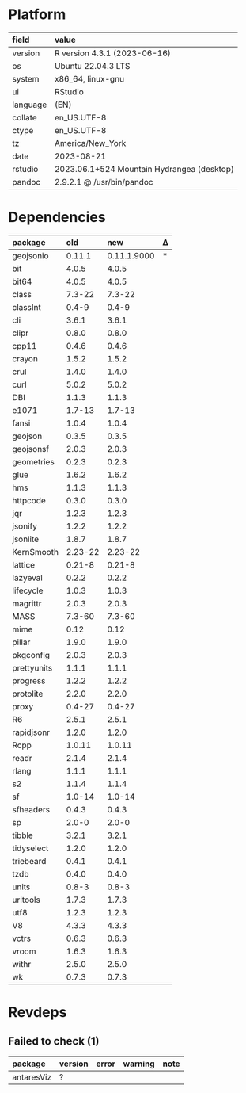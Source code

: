 # Platform

|field    |value                                      |
|:--------|:------------------------------------------|
|version  |R version 4.3.1 (2023-06-16)               |
|os       |Ubuntu 22.04.3 LTS                         |
|system   |x86_64, linux-gnu                          |
|ui       |RStudio                                    |
|language |(EN)                                       |
|collate  |en_US.UTF-8                                |
|ctype    |en_US.UTF-8                                |
|tz       |America/New_York                           |
|date     |2023-08-21                                 |
|rstudio  |2023.06.1+524 Mountain Hydrangea (desktop) |
|pandoc   |2.9.2.1 @ /usr/bin/pandoc                  |

# Dependencies

|package     |old     |new         |Δ  |
|:-----------|:-------|:-----------|:--|
|geojsonio   |0.11.1  |0.11.1.9000 |*  |
|bit         |4.0.5   |4.0.5       |   |
|bit64       |4.0.5   |4.0.5       |   |
|class       |7.3-22  |7.3-22      |   |
|classInt    |0.4-9   |0.4-9       |   |
|cli         |3.6.1   |3.6.1       |   |
|clipr       |0.8.0   |0.8.0       |   |
|cpp11       |0.4.6   |0.4.6       |   |
|crayon      |1.5.2   |1.5.2       |   |
|crul        |1.4.0   |1.4.0       |   |
|curl        |5.0.2   |5.0.2       |   |
|DBI         |1.1.3   |1.1.3       |   |
|e1071       |1.7-13  |1.7-13      |   |
|fansi       |1.0.4   |1.0.4       |   |
|geojson     |0.3.5   |0.3.5       |   |
|geojsonsf   |2.0.3   |2.0.3       |   |
|geometries  |0.2.3   |0.2.3       |   |
|glue        |1.6.2   |1.6.2       |   |
|hms         |1.1.3   |1.1.3       |   |
|httpcode    |0.3.0   |0.3.0       |   |
|jqr         |1.2.3   |1.2.3       |   |
|jsonify     |1.2.2   |1.2.2       |   |
|jsonlite    |1.8.7   |1.8.7       |   |
|KernSmooth  |2.23-22 |2.23-22     |   |
|lattice     |0.21-8  |0.21-8      |   |
|lazyeval    |0.2.2   |0.2.2       |   |
|lifecycle   |1.0.3   |1.0.3       |   |
|magrittr    |2.0.3   |2.0.3       |   |
|MASS        |7.3-60  |7.3-60      |   |
|mime        |0.12    |0.12        |   |
|pillar      |1.9.0   |1.9.0       |   |
|pkgconfig   |2.0.3   |2.0.3       |   |
|prettyunits |1.1.1   |1.1.1       |   |
|progress    |1.2.2   |1.2.2       |   |
|protolite   |2.2.0   |2.2.0       |   |
|proxy       |0.4-27  |0.4-27      |   |
|R6          |2.5.1   |2.5.1       |   |
|rapidjsonr  |1.2.0   |1.2.0       |   |
|Rcpp        |1.0.11  |1.0.11      |   |
|readr       |2.1.4   |2.1.4       |   |
|rlang       |1.1.1   |1.1.1       |   |
|s2          |1.1.4   |1.1.4       |   |
|sf          |1.0-14  |1.0-14      |   |
|sfheaders   |0.4.3   |0.4.3       |   |
|sp          |2.0-0   |2.0-0       |   |
|tibble      |3.2.1   |3.2.1       |   |
|tidyselect  |1.2.0   |1.2.0       |   |
|triebeard   |0.4.1   |0.4.1       |   |
|tzdb        |0.4.0   |0.4.0       |   |
|units       |0.8-3   |0.8-3       |   |
|urltools    |1.7.3   |1.7.3       |   |
|utf8        |1.2.3   |1.2.3       |   |
|V8          |4.3.3   |4.3.3       |   |
|vctrs       |0.6.3   |0.6.3       |   |
|vroom       |1.6.3   |1.6.3       |   |
|withr       |2.5.0   |2.5.0       |   |
|wk          |0.7.3   |0.7.3       |   |

# Revdeps

## Failed to check (1)

|package    |version |error |warning |note |
|:----------|:-------|:-----|:-------|:----|
|antaresViz |?       |      |        |     |

